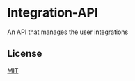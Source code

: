 # Integration-API
An API that manages the user integrations


## License
[MIT](https://github.com/IPS3-DB04-Teun-Mos-Lukas-Jansen/Integration-API/blob/main/LICENSE)
